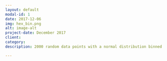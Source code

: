 ```yaml
---
layout: default
modal-id: 1
date: 2017-12-06
img: hex_bin.png
alt: image-alt
project-date: December 2017
client: 
category: 
description: 2000 random data points with a normal distribution binned into hexagons. Built using D3.js <a href="https:snellokc.github.io/projects/hexagonal_binning.html">Working version.</a> Followed a tutorial by the creater of D3, Mike Bostock.

---
```

